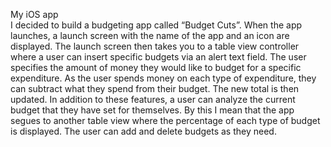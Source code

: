 My iOS app
<br>
I decided to build a budgeting app called “Budget Cuts”. When the app launches, a launch screen with the name of the app and an icon are displayed. The launch screen then takes you to a table view controller where a user can insert specific budgets via an alert text field. The user specifies the amount of money they would like to budget for a specific expenditure. As the user spends money on each type of expenditure, they can subtract what they spend from their budget. The new total is then updated. In addition to these features, a user can analyze the current budget that they have set for themselves. By this I mean that the app segues to another table view where the percentage of each type of budget is displayed. The user can add and delete budgets as they need.

